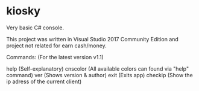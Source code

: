 # kiosky
Very basic C# console.

This project was written in Visual Studio 2017 Community Edition and project not related for earn cash/money.

Commands: (For the latest version v1.1)

help (Self-explanatory)
cnscolor (All available colors can found via "help" command)
ver (Shows version & author)
exit (Exits app)
checkip (Show the ip adress of the current client)


